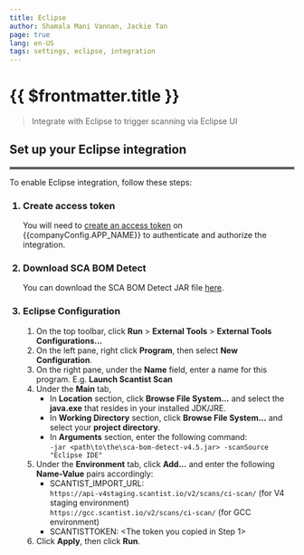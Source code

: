 ```yaml
---
title: Eclipse
author: Shamala Mani Vannan, Jackie Tan
page: true
lang: en-US
tags: settings, eclipse, integration
---
```


<script setup>
import { companyConfig } from '../../../../config/companyConfig.js'
</script>

<ClientOnly>

# {{ $frontmatter.title }}

> Integrate with Eclipse to trigger scanning via Eclipse UI

## Set up your Eclipse integration

<hr style="border:2px solid gray" />

To enable Eclipse integration, follow these steps:

<ol>
  <h3><li>Create access token</li></h3>

  You will need to <a href="../Access-Tokens">create an access token</a> on {{companyConfig.APP_NAME}} to authenticate and authorize the integration.

  <h3><li>Download SCA BOM Detect</li></h3>

  You can download the SCA BOM Detect JAR file <a href="https://download.scantist.io/sca-bom-detect-v4.5.jar">here</a>.

  <h3><li>Eclipse Configuration</li></h3>

  <ol>
    <li>On the top toolbar, click <b>Run</b> > <b>External Tools</b> > <b>External Tools Configurations...</b></li>
    <li>On the left pane, right click <b>Program</b>, then select <b>New Configuration</b>.</li>
    <li>On the right pane, under the <b>Name</b> field, enter a name for this program. E.g. <b>Launch Scantist Scan</b></li>
    <li>Under the <b>Main</b> tab,
      <ul>
        <li>In <b>Location</b> section, click <b>Browse File System...</b> and select the <b>java.exe</b> that resides in your installed JDK/JRE.</li>
        <li>In <b>Working Directory</b> section, click <b>Browse File System...</b> and select your <b>project directory</b>.</li>
        <li>In <b>Arguments</b> section, enter the following command: <br />
        <code>-jar &lt;path\to\the\sca-bom-detect-v4.5.jar&gt; -scanSource "Eclipse IDE"</code></li>
      </ul>
    </li>
    <li>Under the <b>Environment</b> tab, click <b>Add...</b> and enter the following <b>Name-Value</b> pairs accordingly:
      <ul>
        <li>SCANTIST_IMPORT_URL: <br /><code>https://api-v4staging.scantist.io/v2/scans/ci-scan/</code> (for V4 staging environment)
        <br /><code>https://gcc.scantist.io/v2/scans/ci-scan/</code> (for GCC environment)</li>
        <li>SCANTISTTOKEN: &lt;The token you copied in Step 1&gt;</li>
      </ul>
    </li>
    <li>Click <b>Apply</b>, then click <b>Run</b>.</li>
  </ol>
</ol>

</ClientOnly>

